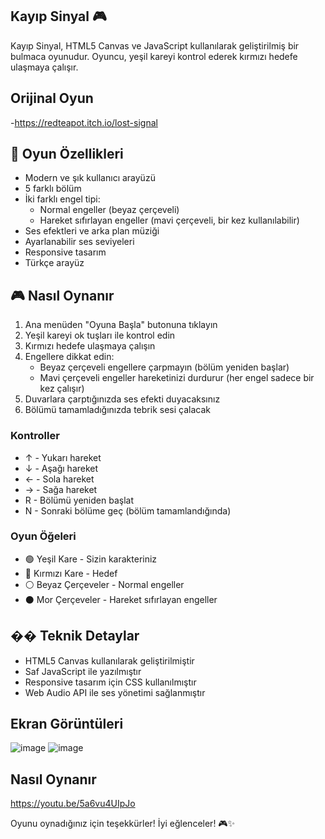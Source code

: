 ## Kayıp Sinyal 🎮

Kayıp Sinyal, HTML5 Canvas ve JavaScript kullanılarak geliştirilmiş bir bulmaca oyunudur. Oyuncu, yeşil kareyi kontrol ederek kırmızı hedefe ulaşmaya çalışır.

## Orijinal Oyun

-https://redteapot.itch.io/lost-signal

## 🎯 Oyun Özellikleri

- Modern ve şık kullanıcı arayüzü
- 5 farklı bölüm
- İki farklı engel tipi:
  - Normal engeller (beyaz çerçeveli)
  - Hareket sıfırlayan engeller (mavi çerçeveli, bir kez kullanılabilir)
- Ses efektleri ve arka plan müziği
- Ayarlanabilir ses seviyeleri
- Responsive tasarım
- Türkçe arayüz

## 🎮 Nasıl Oynanır

1. Ana menüden "Oyuna Başla" butonuna tıklayın
2. Yeşil kareyi ok tuşları ile kontrol edin
3. Kırmızı hedefe ulaşmaya çalışın
4. Engellere dikkat edin:
   - Beyaz çerçeveli engellere çarpmayın (bölüm yeniden başlar)
   - Mavi çerçeveli engeller hareketinizi durdurur (her engel sadece bir kez çalışır)
5. Duvarlara çarptığınızda ses efekti duyacaksınız
6. Bölümü tamamladığınızda tebrik sesi çalacak

### Kontroller

- ↑ - Yukarı hareket
- ↓ - Aşağı hareket
- ← - Sola hareket
- → - Sağa hareket
- R - Bölümü yeniden başlat
- N - Sonraki bölüme geç (bölüm tamamlandığında)

### Oyun Öğeleri

- 🟢 Yeşil Kare - Sizin karakteriniz
- 🔴 Kırmızı Kare - Hedef
- ⚪ Beyaz Çerçeveler - Normal engeller
- ⚫ Mor Çerçeveler - Hareket sıfırlayan engeller

## ��️ Teknik Detaylar

- HTML5 Canvas kullanılarak geliştirilmiştir
- Saf JavaScript ile yazılmıştır
- Responsive tasarım için CSS kullanılmıştır
- Web Audio API ile ses yönetimi sağlanmıştır


## Ekran Görüntüleri

![image](https://github.com/user-attachments/assets/d9615829-a067-49fe-8e90-f59f1238b74c)
![image](https://github.com/user-attachments/assets/3593eda1-7fc0-44c9-87a6-ea0033304426)

## Nasıl Oynanır
https://youtu.be/5a6vu4UIpJo

Oyunu oynadığınız için teşekkürler! İyi eğlenceler! 🎮✨ 
